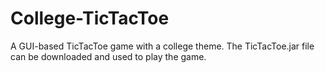 # College-TicTacToe
A GUI-based TicTacToe game with a college theme. The TicTacToe.jar file can be downloaded and used to play the game.
